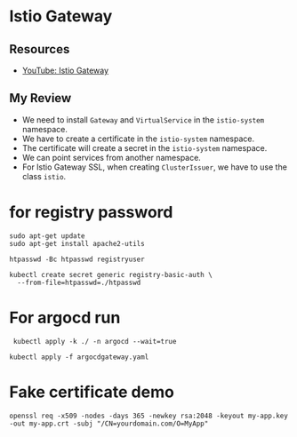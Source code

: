 # Istio Gateway

## Resources
- [YouTube: Istio Gateway](https://www.youtube.com/watch?v=kVGFB83rHRA&list=PLI4xy7phW54nbfjf7ZMnlEx1O5cHneigh&index=5)

## My Review
- We need to install `Gateway` and `VirtualService` in the `istio-system` namespace.
- We have to create a certificate in the `istio-system` namespace.
- The certificate will create a secret in the `istio-system` namespace.
- We can point services from another namespace.
- For Istio Gateway SSL, when creating `ClusterIssuer`, we have to use the class `istio`.



# for registry password
```
sudo apt-get update
sudo apt-get install apache2-utils

htpasswd -Bc htpasswd registryuser

kubectl create secret generic registry-basic-auth \
  --from-file=htpasswd=./htpasswd
```


# For argocd run 
``` kubectl apply -k ./ -n argocd --wait=true```

``` kubectl apply -f argocdgateway.yaml ```



# Fake certificate demo

```
openssl req -x509 -nodes -days 365 -newkey rsa:2048 -keyout my-app.key -out my-app.crt -subj "/CN=yourdomain.com/O=MyApp"
```